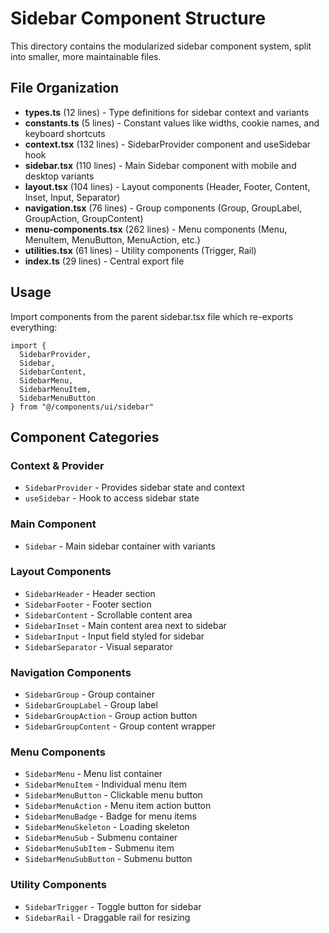 # Sidebar Component Structure

This directory contains the modularized sidebar component system, split into smaller, more maintainable files.

## File Organization

- **types.ts** (12 lines) - Type definitions for sidebar context and variants
- **constants.ts** (5 lines) - Constant values like widths, cookie names, and keyboard shortcuts
- **context.tsx** (132 lines) - SidebarProvider component and useSidebar hook
- **sidebar.tsx** (110 lines) - Main Sidebar component with mobile and desktop variants
- **layout.tsx** (104 lines) - Layout components (Header, Footer, Content, Inset, Input, Separator)
- **navigation.tsx** (76 lines) - Group components (Group, GroupLabel, GroupAction, GroupContent)
- **menu-components.tsx** (262 lines) - Menu components (Menu, MenuItem, MenuButton, MenuAction, etc.)
- **utilities.tsx** (61 lines) - Utility components (Trigger, Rail)
- **index.ts** (29 lines) - Central export file

## Usage

Import components from the parent sidebar.tsx file which re-exports everything:

```tsx
import { 
  SidebarProvider, 
  Sidebar, 
  SidebarContent,
  SidebarMenu,
  SidebarMenuItem,
  SidebarMenuButton 
} from "@/components/ui/sidebar"
```

## Component Categories

### Context & Provider
- `SidebarProvider` - Provides sidebar state and context
- `useSidebar` - Hook to access sidebar state

### Main Component
- `Sidebar` - Main sidebar container with variants

### Layout Components
- `SidebarHeader` - Header section
- `SidebarFooter` - Footer section
- `SidebarContent` - Scrollable content area
- `SidebarInset` - Main content area next to sidebar
- `SidebarInput` - Input field styled for sidebar
- `SidebarSeparator` - Visual separator

### Navigation Components
- `SidebarGroup` - Group container
- `SidebarGroupLabel` - Group label
- `SidebarGroupAction` - Group action button
- `SidebarGroupContent` - Group content wrapper

### Menu Components
- `SidebarMenu` - Menu list container
- `SidebarMenuItem` - Individual menu item
- `SidebarMenuButton` - Clickable menu button
- `SidebarMenuAction` - Menu item action button
- `SidebarMenuBadge` - Badge for menu items
- `SidebarMenuSkeleton` - Loading skeleton
- `SidebarMenuSub` - Submenu container
- `SidebarMenuSubItem` - Submenu item
- `SidebarMenuSubButton` - Submenu button

### Utility Components
- `SidebarTrigger` - Toggle button for sidebar
- `SidebarRail` - Draggable rail for resizing